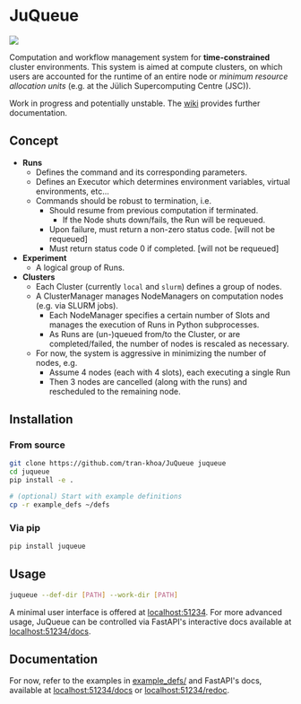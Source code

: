 # JuQueue
[<img src="https://img.shields.io/pypi/v/juqueue.svg">](https://pypi.org/project/juqueue/)

Computation and workflow management system for **time-constrained** cluster environments.
This system is aimed at compute clusters, on which users are accounted 
for the runtime of an entire node or *minimum resource allocation units* 
(e.g. at the Jülich Supercomputing Centre (JSC)).

Work in progress and potentially unstable. The [wiki](https://github.com/tran-khoa/JuQueue/wiki) provides further documentation.

## Concept
- **Runs**
  - Defines the command and its corresponding parameters.
  - Defines an Executor which determines environment variables, virtual environments, etc...
  - Commands should be robust to termination, i.e.  
    - Should resume from previous computation if terminated.
      - If the Node shuts down/fails, the Run will be requeued.
    - Upon failure, must return a non-zero status code. [will not be requeued]
    - Must return status code 0 if completed. [will not be requeued]
- **Experiment**
  - A logical group of Runs.
- **Clusters**
  - Each Cluster (currently `local` and `slurm`) defines a group of nodes.
  - A ClusterManager manages NodeManagers on computation nodes (e.g. via SLURM jobs).
    - Each NodeManager specifies a certain number of Slots and manages the execution of Runs in Python subprocesses.
    - As Runs are (un-)queued from/to the Cluster, or are completed/failed, the number of nodes is rescaled as necessary.
  - For now, the system is aggressive in minimizing the number of nodes, e.g.
    - Assume 4 nodes (each with 4 slots), each executing a single Run
    - Then 3 nodes are cancelled (along with the runs) and rescheduled to the remaining node. 

## Installation
### From source
```bash
git clone https://github.com/tran-khoa/JuQueue juqueue
cd juqueue
pip install -e .

# (optional) Start with example definitions
cp -r example_defs ~/defs
```
### Via pip
```bash 
pip install juqueue
```

## Usage
```bash
juqueue --def-dir [PATH] --work-dir [PATH]
```

A minimal user interface is offered at [localhost:51234](http://localhost:51234).
For more advanced usage, JuQueue can be controlled via FastAPI's interactive docs 
available at [localhost:51234/docs](http://localhost:51234/docs).

## Documentation
For now, refer to the examples in [example_defs/](./example_defs) and FastAPI's docs,
available at [localhost:51234/docs](http://localhost:51234/docs)
or [localhost:51234/redoc](http://localhost:51234/redoc).
